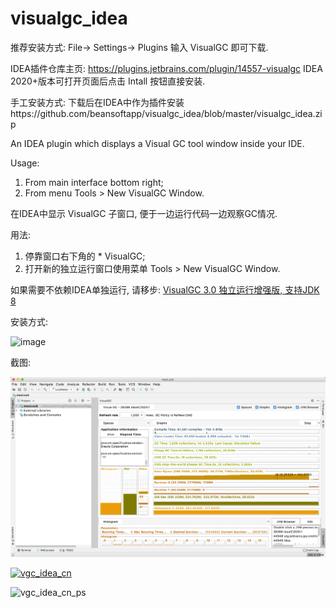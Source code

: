 # visualgc_idea
 推荐安装方式: File-> Settings-> Plugins 输入 VisualGC 即可下载.

IDEA插件仓库主页: https://plugins.jetbrains.com/plugin/14557-visualgc IDEA 2020+版本可打开页面后点击 Intall 按钮直接安装.

手工安装方式: 下载后在IDEA中作为插件安装https://github.com/beansoftapp/visualgc_idea/blob/master/visualgc_idea.zip

An IDEA plugin which displays a Visual GC tool window inside your IDE.

Usage:

1. From main interface bottom right;
2. From menu Tools > New VisualGC Window.

在IDEA中显示 VisualGC 子窗口, 便于一边运行代码一边观察GC情况.

用法:

1. 停靠窗口右下角的 * VisualGC;
2. 打开新的独立运行窗口使用菜单 Tools > New VisualGC Window.



如果需要不依赖IDEA单独运行, 请移步: [VisualGC 3.0 独立运行增强版, 支持JDK 8](https://www.cnblogs.com/beansoft/p/visualgc_jdk8_standalone.html)

安装方式:

![image](https://img2020.cnblogs.com/blog/2073018/202006/2073018-20200623071037706-310287575.png)

截图:

![vgc_idea_mac_en](vgc_idea.png)

[![vgc_idea_cn](https://img2020.cnblogs.com/blog/2073018/202006/2073018-20200620133346407-155505802.png)](https://img2020.cnblogs.com/blog/2073018/202006/2073018-20200620133345259-810121084.png)

![vgc_idea_cn_ps](https://img2020.cnblogs.com/blog/2073018/202006/2073018-20200623072624739-2118859173.png)